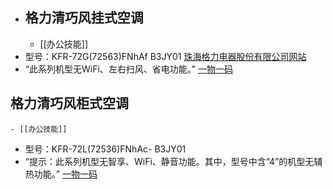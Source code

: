 - ## 格力清巧风挂式空调
	- [[办公技能]]
- 型号：KFR-72G(72563)FNhAf B3JY01 [珠海格力电器股份有限公司网站](https://www.gree.com/cmsProduct/view/21020417181016)
- “此系列机型无WiFi、左右扫风、省电功能。” [一物一码](https://q.gree.com/user/?timestamp=1687336132878&pp=GREE&cp=%e6%b8%85%e5%b7%a7%e9%a3%8e&tm=UHvxUeEyXfIir4KMF21n9g==&xh=KFR-72G(72563)FNhAf-B3JY01#/index)
## 格力清巧风柜式空调
	- [[办公技能]]
- 型号：KFR-72L(72536)FNhAc- B3JY01
- “提示：此系列机型无智享、WiFi、静音功能。其中，型号中含“4”的机型无辅热功能。” [一物一码](https://q.gree.com/user/?timestamp=1687336030757&pp=GREE&cp=%e6%b8%85%e5%87%89%e9%a3%8e&tm=ZVytAyVjpwxgvW6c3wp/hg==&xh=KFR-72L(72536)FNhAc-B3JY01#/index)